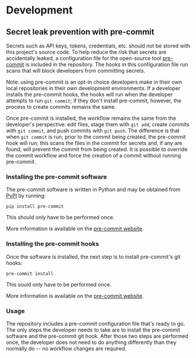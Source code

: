 # Development

## Secret leak prevention with pre-commit

Secrets such as API keys, tokens, credentials, etc. should not be
stored with this project's source code.  To help reduce the risk that
secrets are accidentally leaked, a configuration file for the
open-source tool [pre-commit](https://pre-commit.com/) is included in
the repository.  The hooks in this configuration file run scans that
will block developers from committing secrets.

Note: using pre-commit is an opt-in choice developers make in their
own local repositories in their own development environments.  If a
developer installs the pre-commit hooks, the hooks will run when
the developer attempts to run `git commit`; if they don't install
pre-commit, however, the process to create commits remains the same.

Once pre-commit is installed, the workflow remains the same from
the developer's perspective: edit files, stage them with `git add`,
create commits with `git commit`, and push commits with `git push`.
The difference is that when `git commit` is run, prior to the commit
being created, the pre-commit hook will run; this scans the files
in the commit for secrets and, if any are found, will prevent the
commit from being created.  It is possible to override the commit
workflow and force the creation of a commit without running pre-commit.

### Installing the pre-commit software

The pre-commit software is written in Python and may be obtained
from [PyPI](https://pypi.org/) by running:

```shell
pip install pre-commit
```

This should only have to be performed once.

More information is available on the [pre-commit website](https://pre-commit.com/#install).

### Installing the pre-commit hooks

Once the software is installed, the next step is to install
pre-commit's git hooks:

```shell
pre-commit install
```

This sould only have to be performed once.

More information is available on the [pre-commit website](https://pre-commit.com/#3-install-the-git-hook-scripts).

### Usage

The repository includes a pre-commit configuration file that's ready to
go.  The only steps the developer needs to take are to install the
pre-commit software and the pre-commit git hook.  After those two steps
are performed once, the developer does not need to do anything
differently than they normally do -- no workflow changes are required.

